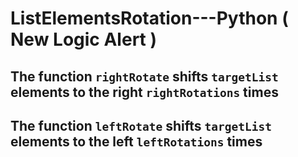 # ListElementsRotation---Python ( **New Logic Alert** )
## The function `rightRotate` shifts `targetList` elements to the right `rightRotations` times
## The function `leftRotate` shifts `targetList` elements to the left `leftRotations` times
